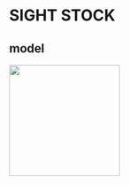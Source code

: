 # SIGHT STOCK


model
-----
<div>
<img width="200" src="https://user-images.githubusercontent.com/30589585/58635674-7321bf00-8329-11e9-98b8-bf15a27d659f.png">
</div>
